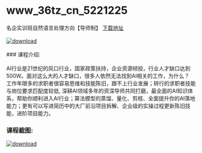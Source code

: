 # www_36tz_cn_5221225
名企实训班自然语言处理方向【导师制】
[下载地址](http://www.36tz.cn/article/5221225 "下载地址")
<br/></br>[![download](http://36tz.cn/muke_img/2021_10_1-1-300x196.png "下载地址")](http://www.36tz.cn/article/5221225 "下载地址")
<br/></br>### 课程介绍:<br/></br>AI行业是21世纪的风口行业，国家政策扶持，企业资源倾投，行业人才缺口达到500W。面对这么大的人才缺口，很多人依然无法找到AI相关的工作，为什么？
工作年限多的求职者很容易思维和技能陈旧，跟不上行业发展；转行的求职者技能与岗位要求匹配度较低,
深耕AI领域多年的资深导师共同打磨，最全面的AI知识体系，帮助你顺利进入AI行业；算法模型的蒸馏、量化、剪枝、全面提升你的AI落地能力；更有可以写进简历中的大厂前沿项目拆解、企业级的实操过程更新陈旧技能，进阶项目能力。

### 课程截图:
[![download](http://36tz.cn/muke_img/2021_10_2-1.png "下载地址")](http://www.36tz.cn/article/5221225 "下载地址")
